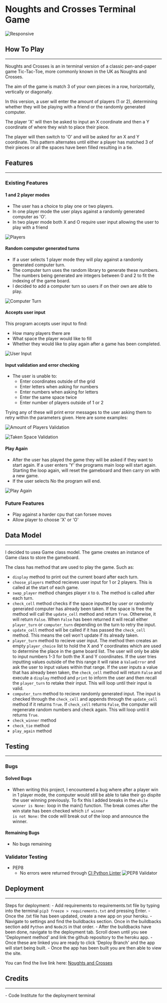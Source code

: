 # Noughts and Crosses Terminal Game

![Responsive](/assets/images/responsive.png)

## How To Play
<hr>
Noughts and Crosses is an in terminal version of a classic pen-and-paper game Tic-Tac-Toe, more commonly known in the UK as Noughts and Crosses.

The aim of the game is match 3 of your own pieces in a row, horizontally, vertically or diagonally.

In this version, a user will enter the amount of players (1 or 2), determining whether they will be playing with a friend or the randomly generated computer. 

The player 'X' will then be asked to input an X coordinate and then a Y coordinate of where they wish to place their piece. 

The player will then switch to 'O' and will be asked for an X and Y coordinate. This pattern alternates until either a player has matched 3 of their pieces or all the spaces have been filled resulting in a tie.

## Features
<hr>

### Existing Features

#### 1 and 2 player modes
- The user has a choice to play one or two players.
- In one player mode the user plays against a randomly generated computer as 'O'. 
- In two player mode both X and O require user input allowing the user to play with a friend

![Players](/assets/images/players.png)

#### Random computer generated turns
- If a user selects 1 player mode they will play against a randomly generated computer turn.
- The computer turn uses the random library to generate these numbers. The numbers being generated are integers between 0 and 2 to fit the indexing of the game board.
- I decided to add a computer turn so users if on their own are able to play.

![Computer Turn](/assets/images/computer-turn.png)

#### Accepts user input
This program accepts user input to find:
- How many players there are
- What space the player would like to fill
- Whether they would like to play again after a game has been completed. 

![User Input](/assets/images/user-input.png)

#### Input validation and error checking
- The user is unable to:
    - Enter coordinates outside of the grid
    - Enter letters when asking for numbers
    - Enter numbers when asking for letters
    - Enter the same space twice
    - Enter number of players outside of 1 or 2

Trying any of these will print error messages to the user asking them to retry within the parameters given.
Here are some examples:

![Amount of Players Validation](/assets/images/players-validation.png)

![Taken Space Validation](/assets/images/input-validation.png)


#### Play Again
- After the user has played the game they will be asked if they want to start again. If a user enters 'Y' the programs main loop will start again. Starting the loop again, will reset the gameboard and then carry on with a new game.
- If the user selects No the program will end. 

![Play Again](/assets/images/play-again.png)

### Future Features
 - Play against a harder cpu that can forsee moves
 - Allow player to choose 'X' or 'O'

## Data Model
<hr>
I decided to usea Game class model. The game creates an instance of Game class to store the gameboard. 

The class has method that are used to play the game. Such as:
- <code>display</code> method to print out the current board after each turn.
- <code>choose_players</code> method recieves user input for 1 or 2 players. This is called at the start of each game.
- <code>swap_player</code> method changes player <code>X</code> to <code>O</code>. The method is called after each turn. 
- <code>check_cell</code> method checks if the space inputted by user or randomly generated computer has already been taken. If the space is free the method will call the <code>update_cell</code> method and return <code>True</code>. Otherwise, it will return <code>False</code>. When <code>False</code> has been returned it will recall either <code>player_turn</code> or <code>computer_turn</code> depending on the turn to retry the input. 
- <code>update_cell</code> method will be called if it has passed the <code>check_cell</code> method. This means the cell won't update if its already taken. 
- <code>player_turn</code> method to recieve user input. The method then creates an empty <code>player_choice</code> list to hold the X and Y coordinates which are used to determine the place in the game board list. The user will only be able to input numbers 1-3 for both the X and Y coordinates. If the user tries inputting values outside of the this range it will raise a <code>ValueError</code> and ask the user to input values within that range. If the user inputs a value that has already been taken, the <code>check_cell</code> method will return <code>False</code> and execute a <code>display</code> method and <code>print</code> to inform the user and then recall the <code>player_turn</code> to retake their input. This will loop until their input is valid.
- <code>computer_turn</code> method to recieve randomly generated input. The input is checked through the <code>check_cell</code> and appends through the <code>update_cell</code> method if it returns <code>True</code>. If <code>check_cell</code> returns <code>False</code>, the computer will regenerate random numbers and check again. This will loop until it returns <code>True</code>.
- <code>check_winner</code> method 
- <code>check_tie</code> method
- <code>play_again</code> method

## Testing 
<hr>

### Bugs
#### Solved Bugs
- When writing this project, I encountered a bug where after a player win in 1 player mode, the computer would still be able to take their go dispite the user winning previously. To fix this I added breaks in the <code>while winner is None:</code> loop in the main() function. The break comes after the win state has been checked which <code>if winner is not None:</code> the code will break out of the loop and announce the winner.
#### Remaining Bugs
- No bugs remaining
### Validator Testing
- PEP8
    - No errors were returned through [CI Python Linter](https://pep8ci.herokuapp.com/)
![PEP8 Validator](/assets/images/pep8.png)

## Deployment
<hr>
Steps for deployment:
- Add requirements to requirements.txt file by typing into the terminal <code>pip3 freeze > requirements.txt</code> and pressing Enter.
- Once the .txt file has been updated, create a new app on your heroku. 
- Navigate to settings and find the buildbacks section. Once in the buildbacks section add <code>Python</code> and <code>NodeJS</code> in that order.
- After the buildbacks have been done, navigate to the deployment tab. Scroll down until you see 'Deployment method' and link the github repository to the heroku app. 
- Once these are linked you are ready to click 'Deploy Branch' and the app will start being built. 
- Once the app has been built you are then able to view the site.


You can find the live link here: [Noughts and Crosses](https://noughts-and-crosses1.herokuapp.com/)

## Credits
<hr>
- Code Institute for the deployment terminal